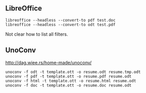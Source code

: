 
LibreOffice
-----------

    libreoffice --headless --convert-to pdf test.doc
    libreoffice --headless --convert-to odt test.pdf

Not clear how to list all filters.

UnoConv
-------
http://dag.wiee.rs/home-made/unoconv/

    unoconv -f odt -t template.ott -o resume.odt resume.tmp.odt
    unoconv -f pdf -t template.ott -o resume.pdf resume.odt
    unoconv -f html -t template.ott -o resume.html resume.odt
    unoconv -f doc -t template.ott -o resume.doc resume.odt
